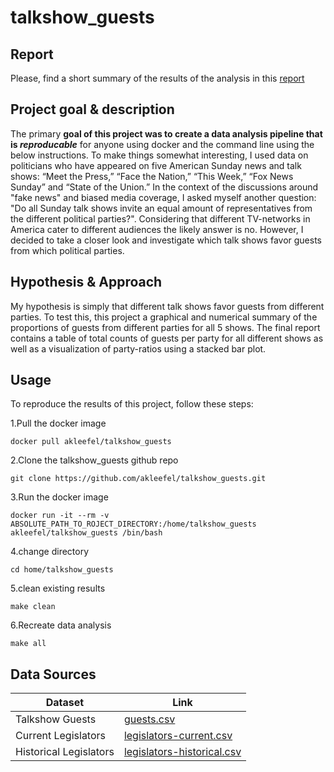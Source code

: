 
# talkshow_guests

## Report 

Please, find a short summary of the results of the analysis in this [report](documents/talkshow_guests_report.md)


## Project goal & description
The primary **goal of this project was to create a data analysis pipeline that is *reproducable*** for anyone using docker and the command line using the below instructions. To make things somewhat interesting, I used data on politicians who have appeared on five American Sunday news and talk shows: “Meet the Press,” “Face the Nation,” “This Week,” “Fox News Sunday” and “State of the Union.” In the context of the discussions around "fake news" and biased media coverage, I asked myself another question: "Do all Sunday talk shows invite an equal amount of representatives from the different political parties?". Considering that different TV-networks in America cater to different audiences the likely answer is no. However, I decided to take a closer look and investigate which talk shows favor guests from which political parties.

## Hypothesis & Approach
My hypothesis is simply that different talk shows favor guests from different parties. To test this, this project a graphical and numerical summary of the proportions of guests from different parties for all 5 shows. The final report contains a table of total counts of guests per party for all different shows as well as a visualization of party-ratios using a stacked bar plot.

## Usage
To reproduce the results of this project, follow these steps:

1.Pull the docker image

`docker pull akleefel/talkshow_guests`

2.Clone the talkshow_guests github repo

`git clone https://github.com/akleefel/talkshow_guests.git`

3.Run the docker image

`docker run -it --rm -v ABSOLUTE_PATH_TO_ROJECT_DIRECTORY:/home/talkshow_guests akleefel/talkshow_guests /bin/bash`

4.change directory

`cd home/talkshow_guests`

5.clean existing results

`make clean`

6.Recreate data analysis

`make all`


## Data Sources

|Dataset|Link|
|---|---|
|Talkshow Guests|[guests.csv](https://github.com/TheUpshot/Sunday-Shows)|
|Current Legislators|[legislators-current.csv](https://github.com/unitedstates/congress-legislators)|
|Historical Legislators|[legislators-historical.csv](https://github.com/unitedstates/congress-legislators)|
